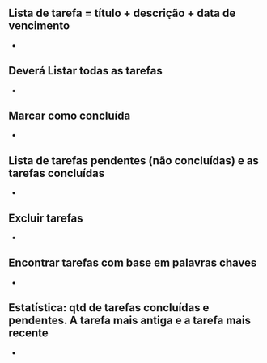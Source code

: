  ## Lista de tarefa = título + descrição + data de vencimento
-

 ## Deverá Listar todas as tarefas
 -

 ## Marcar como concluída
 -
 
 ## Lista de tarefas pendentes (não concluídas) e as tarefas concluídas
 -

 ## Excluir tarefas
 -

 ## Encontrar tarefas com base em palavras chaves
 -

 ## Estatística: qtd de tarefas concluídas e pendentes. A tarefa mais antiga e a tarefa mais recente

 -